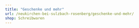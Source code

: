 ```yaml
---
title: "Geschenke und mehr"
url: /neukirchen-bei-sulzbach-rosenberg/geschenke-und-mehr/
shop: Schreibwaren
---
```


